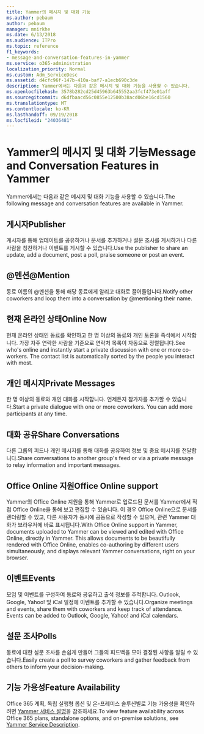 ```yaml
---
title: Yammer의 메시지 및 대화 기능
ms.author: pebaum
author: pebaum
manager: mnirkhe
ms.date: 6/13/2018
ms.audience: ITPro
ms.topic: reference
f1_keywords:
- message-and-conversation-features-in-yammer
ms.service: o365-administration
localization_priority: Normal
ms.custom: Adm_ServiceDesc
ms.assetid: d4cfc96f-147b-410a-baf7-a1ecb690c3de
description: Yammer에서는 다음과 같은 메시지 및 대화 기능을 사용할 수 있습니다.
ms.openlocfilehash: 3578b282cd25d45963b645552aa3fcf473e01aff
ms.sourcegitcommit: d6dfbaacd56c0855e12500b38acd06be16cd1560
ms.translationtype: MT
ms.contentlocale: ko-KR
ms.lasthandoff: 09/19/2018
ms.locfileid: "24036481"
---
```

# <a name="message-and-conversation-features-in-yammer"></a><span data-ttu-id="38aa9-103">Yammer의 메시지 및 대화 기능</span><span class="sxs-lookup"><span data-stu-id="38aa9-103">Message and Conversation Features in Yammer</span></span>

<span data-ttu-id="38aa9-104">Yammer에서는 다음과 같은 메시지 및 대화 기능을 사용할 수 있습니다.</span><span class="sxs-lookup"><span data-stu-id="38aa9-104">The following message and conversation features are available in Yammer.</span></span>
  
## <a name="publisher"></a><span data-ttu-id="38aa9-105">게시자</span><span class="sxs-lookup"><span data-stu-id="38aa9-105">Publisher</span></span>
<span data-ttu-id="38aa9-106"><a name="bkmk_Publisher"> </a></span><span class="sxs-lookup"><span data-stu-id="38aa9-106"></span></span>

<span data-ttu-id="38aa9-107">게시자를 통해 업데이트를 공유하거나 문서를 추가하거나 설문 조사를 게시하거나 다른 사람을 칭찬하거나 이벤트를 게시할 수 있습니다.</span><span class="sxs-lookup"><span data-stu-id="38aa9-107">Use the publisher to share an update, add a document, post a poll, praise someone or post an event.</span></span>
  
## <a name="mention"></a><span data-ttu-id="38aa9-108">@멘션</span><span class="sxs-lookup"><span data-stu-id="38aa9-108">@Mention</span></span>
<span data-ttu-id="38aa9-109"><a name="bkmk_AtMention"> </a></span><span class="sxs-lookup"><span data-stu-id="38aa9-109"></span></span>

<span data-ttu-id="38aa9-110">동료 이름의 @멘션을 통해 해당 동료에게 알리고 대화로 끌어들입니다.</span><span class="sxs-lookup"><span data-stu-id="38aa9-110">Notify other coworkers and loop them into a conversation by @mentioning their name.</span></span>
  
## <a name="online-now"></a><span data-ttu-id="38aa9-111">현재 온라인 상태</span><span class="sxs-lookup"><span data-stu-id="38aa9-111">Online Now</span></span>
<span data-ttu-id="38aa9-112"><a name="bkmk_OnlineNow"> </a></span><span class="sxs-lookup"><span data-stu-id="38aa9-112"></span></span>

<span data-ttu-id="38aa9-p101">현재 온라인 상태인 동료를 확인하고 한 명 이상의 동료와 개인 토론을 즉석에서 시작합니다. 가장 자주 연락한 사람을 기준으로 연락처 목록이 자동으로 정렬됩니다.</span><span class="sxs-lookup"><span data-stu-id="38aa9-p101">See who's online and instantly start a private discussion with one or more co-workers. The contact list is automatically sorted by the people you interact with most.</span></span>
  
## <a name="private-messages"></a><span data-ttu-id="38aa9-115">개인 메시지</span><span class="sxs-lookup"><span data-stu-id="38aa9-115">Private Messages</span></span>
<span data-ttu-id="38aa9-116"><a name="bkmk_PrivateMessages"> </a></span><span class="sxs-lookup"><span data-stu-id="38aa9-116"></span></span>

<span data-ttu-id="38aa9-p102">한 명 이상의 동료와 개인 대화를 시작합니다. 언제든지 참가자를 추가할 수 있습니다.</span><span class="sxs-lookup"><span data-stu-id="38aa9-p102">Start a private dialogue with one or more coworkers. You can add more participants at any time.</span></span>
  
## <a name="share-conversations"></a><span data-ttu-id="38aa9-119">대화 공유</span><span class="sxs-lookup"><span data-stu-id="38aa9-119">Share Conversations</span></span>
<span data-ttu-id="38aa9-120"><a name="bkmk_ShareConversations"> </a></span><span class="sxs-lookup"><span data-stu-id="38aa9-120"></span></span>

<span data-ttu-id="38aa9-121">다른 그룹의 피드나 개인 메시지를 통해 대화를 공유하여 정보 및 중요 메시지를 전달합니다.</span><span class="sxs-lookup"><span data-stu-id="38aa9-121">Share conversations to another group's feed or via a private message to relay information and important messages.</span></span>
  
## <a name="office-online-support"></a><span data-ttu-id="38aa9-122">Office Online 지원</span><span class="sxs-lookup"><span data-stu-id="38aa9-122">Office Online support</span></span>
<span data-ttu-id="38aa9-123"><a name="bkmk_ShareConversations"> </a></span><span class="sxs-lookup"><span data-stu-id="38aa9-123"></span></span>

<span data-ttu-id="38aa9-p103">Yammer의 Office Online 지원을 통해 Yammer로 업로드된 문서를 Yammer에서 직접 Office Online을 통해 보고 편집할 수 있습니다. 이 경우 Office Online으로 문서를 렌더링할 수 있고, 다른 사용자가 동시에 공동으로 작성할 수 있으며, 관련 Yammer 대화가 브라우저에 바로 표시됩니다.</span><span class="sxs-lookup"><span data-stu-id="38aa9-p103">With Office Online support in Yammer, documents uploaded to Yammer can be viewed and edited with Office Online, directly in Yammer. This allows documents to be beautifully rendered with Office Online, enables co-authoring by different users simultaneously, and displays relevant Yammer conversations, right on your browser.</span></span>
  
## <a name="events"></a><span data-ttu-id="38aa9-126">이벤트</span><span class="sxs-lookup"><span data-stu-id="38aa9-126">Events</span></span>
<span data-ttu-id="38aa9-127"><a name="bkmk_Events"> </a></span><span class="sxs-lookup"><span data-stu-id="38aa9-127"></span></span>

<span data-ttu-id="38aa9-p104">모임 및 이벤트를 구성하여 동료와 공유하고 출석 정보를 추적합니다. Outlook, Google, Yahoo! 및 iCal 일정에 이벤트를 추가할 수 있습니다.</span><span class="sxs-lookup"><span data-stu-id="38aa9-p104">Organize meetings and events, share them with coworkers and keep track of attendance. Events can be added to Outlook, Google, Yahoo! and iCal calendars.</span></span>
  
## <a name="polls"></a><span data-ttu-id="38aa9-131">설문 조사</span><span class="sxs-lookup"><span data-stu-id="38aa9-131">Polls</span></span>
<span data-ttu-id="38aa9-132"><a name="bkmk_Polls"> </a></span><span class="sxs-lookup"><span data-stu-id="38aa9-132"></span></span>

<span data-ttu-id="38aa9-133">동료에 대한 설문 조사를 손쉽게 만들어 그들의 피드백을 모아 결정된 사항을 알릴 수 있습니다.</span><span class="sxs-lookup"><span data-stu-id="38aa9-133">Easily create a poll to survey coworkers and gather feedback from others to inform your decision-making.</span></span>
  
## <a name="feature-availability"></a><span data-ttu-id="38aa9-134">기능 가용성</span><span class="sxs-lookup"><span data-stu-id="38aa9-134">Feature Availability</span></span>
<span data-ttu-id="38aa9-135"><a name="bkmk_Polls"> </a></span><span class="sxs-lookup"><span data-stu-id="38aa9-135"></span></span>

<span data-ttu-id="38aa9-136">Office 365 계획, 독립 실행형 옵션 및 온-프레미스 솔루션별로 기능 가용성을 확인하려면 [Yammer 서비스 설명](yammer-service-description.md)을 참조하세요.</span><span class="sxs-lookup"><span data-stu-id="38aa9-136">To view feature availability across Office 365 plans, standalone options, and on-premise solutions, see [Yammer Service Description](yammer-service-description.md).</span></span>
  

